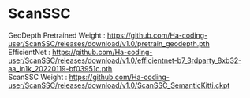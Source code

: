 # ScanSSC

GeoDepth Pretrained Weight  : https://github.com/Ha-coding-user/ScanSSC/releases/download/v1.0/pretrain_geodepth.pth  
EfficientNet                : https://github.com/Ha-coding-user/ScanSSC/releases/download/v1.0/efficientnet-b7_3rdparty_8xb32-aa_in1k_20220119-bf03951c.pth  
ScanSSC Weight              : https://github.com/Ha-coding-user/ScanSSC/releases/download/v1.0/ScanSSC_SemanticKitti.ckpt
